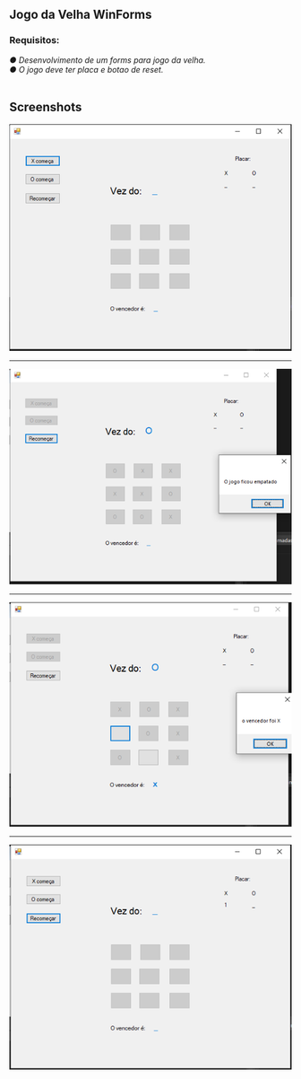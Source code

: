 ## Jogo da Velha WinForms

### Requisitos:

*● Desenvolvimento de um forms para jogo da velha.*<br>
*● O jogo deve ter placa e botao de reset.*<br><br>
##### 

## Screenshots

<img src="img\img1.png">

------

<img src="img\img2.png">

------

<img src="img\img3.png">

------

<img src="img\img4.png">











